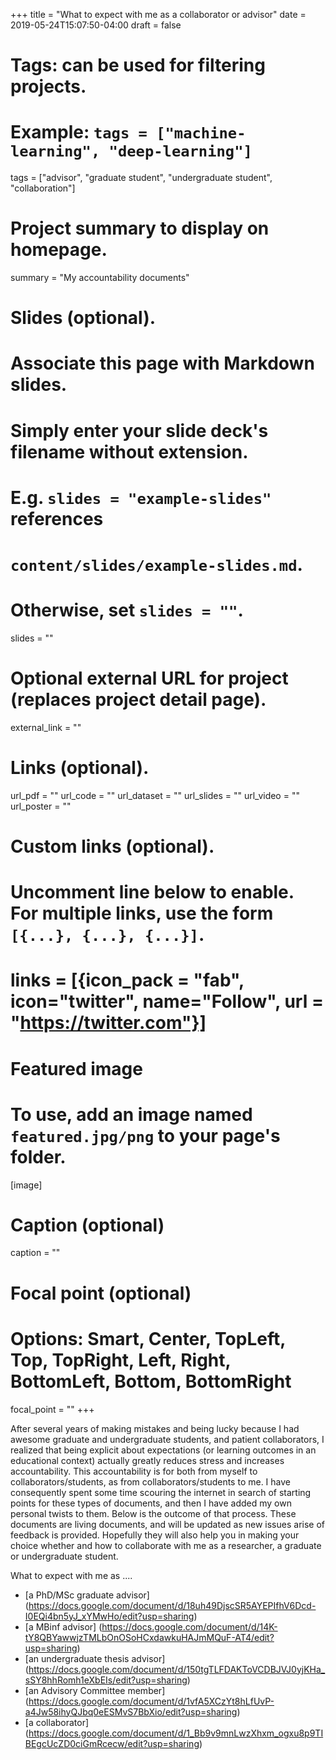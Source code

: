 +++
title = "What to expect with me as a collaborator or advisor"
date = 2019-05-24T15:07:50-04:00
draft = false

# Tags: can be used for filtering projects.
# Example: `tags = ["machine-learning", "deep-learning"]`
tags = ["advisor", "graduate student", "undergraduate student", "collaboration"]

# Project summary to display on homepage.
summary = "My accountability documents"

# Slides (optional).
#   Associate this page with Markdown slides.
#   Simply enter your slide deck's filename without extension.
#   E.g. `slides = "example-slides"` references 
#   `content/slides/example-slides.md`.
#   Otherwise, set `slides = ""`.
slides = ""

# Optional external URL for project (replaces project detail page).
external_link = ""

# Links (optional).
url_pdf = ""
url_code = ""
url_dataset = ""
url_slides = ""
url_video = ""
url_poster = ""

# Custom links (optional).
#   Uncomment line below to enable. For multiple links, use the form `[{...}, {...}, {...}]`.
# links = [{icon_pack = "fab", icon="twitter", name="Follow", url = "https://twitter.com"}]

# Featured image
# To use, add an image named `featured.jpg/png` to your page's folder. 
[image]
  # Caption (optional)
  caption = ""

  # Focal point (optional)
  # Options: Smart, Center, TopLeft, Top, TopRight, Left, Right, BottomLeft, Bottom, BottomRight
  focal_point = ""
+++

After several years of making mistakes and being lucky because I had awesome graduate and undergraduate students, and patient collaborators, I realized that being explicit about expectations (or learning outcomes in an educational context) actually greatly reduces stress and increases accountability. This accountability is for both from myself to collaborators/students, as from collaborators/students to me. I have consequently spent some time scouring the internet in search of starting points for these types of documents, and then I have added my own personal twists to them. Below is the outcome of that process. These documents are living documents, and will be updated as new issues arise of feedback is provided. Hopefully they will also help you in making your choice whether and how to collaborate with me as a researcher, a graduate or undergraduate student.

What to expect with me as ....

* [a PhD/MSc graduate advisor]  (https://docs.google.com/document/d/18uh49DjscSR5AYEPIfhV6Dcd-I0EQi4bn5yJ_xYMwHo/edit?usp=sharing) 
* [a MBinf advisor] (https://docs.google.com/document/d/14K-tY8QBYawwjzTMLbOnOSoHCxdawkuHAJmMQuF-AT4/edit?usp=sharing)
* [an undergraduate thesis advisor] (https://docs.google.com/document/d/150tgTLFDAKToVCDBJVJ0yjKHa_sSY8hhRomh1eXbEIs/edit?usp=sharing)
* [an Advisory Committee member] (https://docs.google.com/document/d/1vfA5XCzYt8hLfUvP-a4Jw58ihyQJbq0eESMvS7BbXio/edit?usp=sharing)
* [a collaborator] (https://docs.google.com/document/d/1_Bb9v9mnLwzXhxm_ogxu8p9TIBEgcUcZD0ciGmRcecw/edit?usp=sharing)
